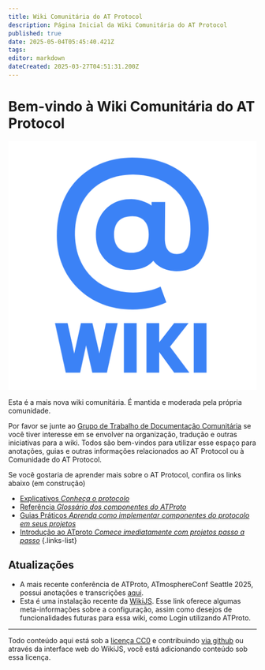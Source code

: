 ```yaml
---
title: Wiki Comunitária do AT Protocol
description: Página Inicial da Wiki Comunitária do AT Protocol
published: true
date: 2025-05-04T05:45:40.421Z
tags: 
editor: markdown
dateCreated: 2025-03-27T04:51:31.200Z
---
```


# Bem-vindo à Wiki Comunitária do AT Protocol

![logo da @wiki](/assets/atwiki512.png)

Esta é a mais nova wiki comunitária. É mantida e moderada pela própria comunidade.

Por favor se junte ao [Grupo de Trabalho de Documentação Comunitária](/working-groups/community-documentation/) se você tiver interesse em se envolver na organização, tradução e outras iniciativas para a wiki. Todos são bem-vindos para utilizar esse espaço para anotações, guias e outras informações relacionados ao AT Protocol ou à Comunidade do AT Protocol.

Se você gostaria de aprender mais sobre o AT Protocol, confira os links abaixo (em construção)

- [Explicativos *Conheça o protocolo*](/wiki/explainers)
- [Referência *Glossário dos componentes do ATProto*](/wiki/reference)
- [Guias Práticos *Aprenda como implementar componentes do protocolo em seus projetos*](/wiki/guides)
- [Introdução ao ATproto *Comece imediatamente com projetos passo a passo*](/wiki/tutorials)
{.links-list}

## Atualizações

<!-- Existe uma forma de mostrar aqui as páginas recentemente atualizadas? -->
* A mais recente conferência de ATProto, ATmosphereConf Seattle 2025, possui anotações e transcrições [aqui](/atmosphereconf/seattle2025).
* Esta é uma instalação recente da [WikiJS](/wikijs). Esse link oferece algumas meta-informações sobre a configuração, assim como desejos de funcionalidades futuras para essa wiki, como Login utilizando ATProto.


---
Todo conteúdo aqui está sob a [licença CC0](https://github.com/ATProtocol-Community/atprotocommunitywiki?tab=CC0-1.0-1-ov-file#readme) e contribuindo [via github](https://github.com/victoriamdo/atprotowikicomunitaria) ou através da interface web do WikiJS, você está adicionando conteúdo sob essa licença.